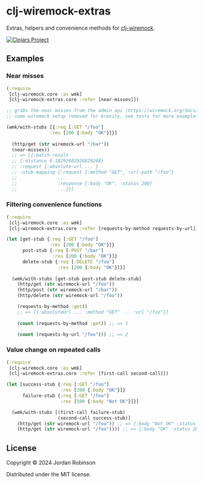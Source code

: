 # clj-wiremock-extras

Extras, helpers and convenience methods for [clj-wiremock](https://github.com/kelveden/clj-wiremock).

[![Clojars Project](https://img.shields.io/clojars/v/uk.co.jordanrobinson/clj-wiremock-extras.svg)](https://clojars.org/uk.co.jordanrobinson/awaitility-clj)

## Examples

### Near misses
```clojure
(:require
 [clj-wiremock.core :as wmk]
 [clj-wiremock-extras.core :refer [near-misses]])

;; grabs the near misses from the admin api (https://wiremock.org/docs/verifying/#near-misses)
;; some wiremock setup removed for brevity, see tests for more examples

(wmk/with-stubs [{:req [:GET "/foo"]
                :res [200 {:body "OK"}]}]
  
  (http/get (str wiremock-url "/bar"))
  (near-misses))
  ;; => [{:match-result 
  ;; {:distance 0.18292682926829268} 
  ;; :request {:absolute-url ... }
  ;; :stub-mapping {:request {:method "GET", :url-path "/foo"}
  ;;               ...
  ;;               :response {:body "OK", :status 200}
  ;;               ...}}]
```

### Filtering convenience functions

```clojure
(:require
 [clj-wiremock.core :as wmk]
 [clj-wiremock-extras.core :refer [requests-by-method requests-by-url]])

(let [get-stub {:req [:GET "/foo"]
                :res [200 {:body "OK"}]}
      post-stub {:req [:POST "/bar"]
                 :res [200 {:body "OK"}]}
      delete-stub {:req [:DELETE "/foo"]
                   :res [200 {:body "OK"}]}]
  
  (wmk/with-stubs [get-stub post-stub delete-stub]
    (http/get (str wiremock-url "/foo"))
    (http/post (str wiremock-url "/bar"))
    (http/delete (str wiremock-url "/foo"))

    (requests-by-method :get))
    ;; => [{:absoluteUrl ... :method "GET" ... :url "/foo"}]
  
    (count (requests-by-method :get)) ;; => 1

    (count (requests-by-url "/foo"))) ;; => 2
```
### Value change on repeated calls
```clojure
(:require
 [clj-wiremock.core :as wmk]
 [clj-wiremock-extras.core :refer [first-call second-call]])

(let [success-stub {:req [:GET "/foo"]
                    :res [200 {:body "OK"}]}
      failure-stub {:req [:GET "/foo"]
                    :res [500 {:body "Not OK"}]}]

  (wmk/with-stubs [(first-call failure-stub)
                   (second-call success-stub)]
    (http/get (str wiremock-url "/foo")) ;; => {:body "Not OK" :status 500 ...}
    (http/get (str wiremock-url "/foo")))) ;; => {:body "OK" :status 200 ...}
```

## License

Copyright © 2024 Jordan Robinson

Distributed under the MIT license.
